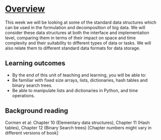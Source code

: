 # [Overview](https://canvas.sussex.ac.uk/courses/31352/pages/overview-and-reading-unit-1?module_item_id=1432868)
This week we will be looking at some of the standard data structures which can be used in the formulation and decomposition of big data. We will consider these data structures at both the interface and implementation level, comparing them in terms of their impact on space and time complexity and their suitability to different types of data or tasks. We will also relate them to different standard data formats for data storage.

## Learning outcomes

- By the end of this unit of teaching and learning, you will be able to:
- Be familiar with fixed size arrays, lists, dictionaries, hash tables and binary search trees.
- Be able to manipulate lists and dictionaries in Python, and time operations.

## Background reading

Cormen et al: Chapter 10 (Elementary data structures), Chapter 11 (Hash tables), Chapter 12 (Binary Search trees) [Chapter numbers might vary in different versions of book]
